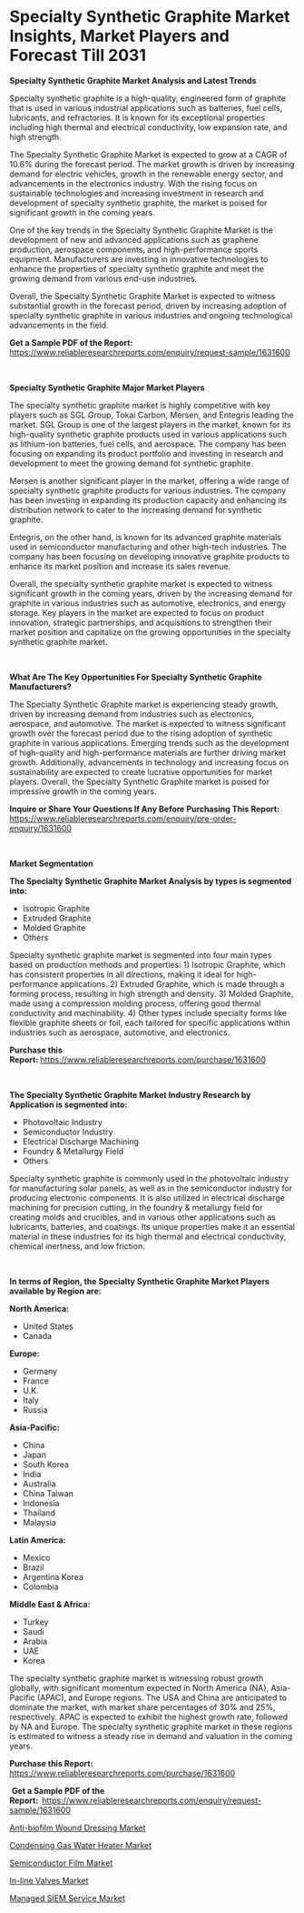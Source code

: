 <p><h1>Specialty Synthetic Graphite Market Insights, Market Players and Forecast Till 2031</h1></p><p><strong>Specialty Synthetic Graphite Market Analysis and Latest Trends</strong></p>
<p><p>Specialty synthetic graphite is a high-quality, engineered form of graphite that is used in various industrial applications such as batteries, fuel cells, lubricants, and refractories. It is known for its exceptional properties including high thermal and electrical conductivity, low expansion rate, and high strength.</p><p>The Specialty Synthetic Graphite Market is expected to grow at a CAGR of 10.6% during the forecast period. The market growth is driven by increasing demand for electric vehicles, growth in the renewable energy sector, and advancements in the electronics industry. With the rising focus on sustainable technologies and increasing investment in research and development of specialty synthetic graphite, the market is poised for significant growth in the coming years.</p><p>One of the key trends in the Specialty Synthetic Graphite Market is the development of new and advanced applications such as graphene production, aerospace components, and high-performance sports equipment. Manufacturers are investing in innovative technologies to enhance the properties of specialty synthetic graphite and meet the growing demand from various end-use industries.</p><p>Overall, the Specialty Synthetic Graphite Market is expected to witness substantial growth in the forecast period, driven by increasing adoption of specialty synthetic graphite in various industries and ongoing technological advancements in the field.</p></p>
<p><strong>Get a Sample PDF of the Report:&nbsp;</strong> <a href="https://www.reliableresearchreports.com/enquiry/request-sample/1631600">https://www.reliableresearchreports.com/enquiry/request-sample/1631600</a></p>
<p>&nbsp;</p>
<p><strong>Specialty Synthetic Graphite Major Market Players</strong></p>
<p><p>The specialty synthetic graphite market is highly competitive with key players such as SGL Group, Tokai Carbon, Mersen, and Entegris leading the market. SGL Group is one of the largest players in the market, known for its high-quality synthetic graphite products used in various applications such as lithium-ion batteries, fuel cells, and aerospace. The company has been focusing on expanding its product portfolio and investing in research and development to meet the growing demand for synthetic graphite.</p><p>Mersen is another significant player in the market, offering a wide range of specialty synthetic graphite products for various industries. The company has been investing in expanding its production capacity and enhancing its distribution network to cater to the increasing demand for synthetic graphite.</p><p>Entegris, on the other hand, is known for its advanced graphite materials used in semiconductor manufacturing and other high-tech industries. The company has been focusing on developing innovative graphite products to enhance its market position and increase its sales revenue.</p><p>Overall, the specialty synthetic graphite market is expected to witness significant growth in the coming years, driven by the increasing demand for graphite in various industries such as automotive, electronics, and energy storage. Key players in the market are expected to focus on product innovation, strategic partnerships, and acquisitions to strengthen their market position and capitalize on the growing opportunities in the specialty synthetic graphite market.</p></p>
<p>&nbsp;</p>
<p><strong>What Are The Key Opportunities For Specialty Synthetic Graphite Manufacturers?</strong></p>
<p><p>The Specialty Synthetic Graphite market is experiencing steady growth, driven by increasing demand from industries such as electronics, aerospace, and automotive. The market is expected to witness significant growth over the forecast period due to the rising adoption of synthetic graphite in various applications. Emerging trends such as the development of high-quality and high-performance materials are further driving market growth. Additionally, advancements in technology and increasing focus on sustainability are expected to create lucrative opportunities for market players. Overall, the Specialty Synthetic Graphite market is poised for impressive growth in the coming years.</p></p>
<p><strong>Inquire or Share Your Questions If Any Before Purchasing This Report:</strong> <a href="https://www.reliableresearchreports.com/enquiry/pre-order-enquiry/1631600">https://www.reliableresearchreports.com/enquiry/pre-order-enquiry/1631600</a></p>
<p>&nbsp;</p>
<p><strong>Market Segmentation</strong></p>
<p><strong>The Specialty Synthetic Graphite Market Analysis by types is segmented into:</strong></p>
<p><ul><li>Isotropic Graphite</li><li>Extruded Graphite</li><li>Molded Graphite</li><li>Others</li></ul></p>
<p><p>Specialty synthetic graphite market is segmented into four main types based on production methods and properties: 1) Isotropic Graphite, which has consistent properties in all directions, making it ideal for high-performance applications. 2) Extruded Graphite, which is made through a forming process, resulting in high strength and density. 3) Molded Graphite, made using a compression molding process, offering good thermal conductivity and machinability. 4) Other types include specialty forms like flexible graphite sheets or foil, each tailored for specific applications within industries such as aerospace, automotive, and electronics.</p></p>
<p><strong>Purchase this Report:&nbsp;</strong><a href="https://www.reliableresearchreports.com/purchase/1631600">https://www.reliableresearchreports.com/purchase/1631600</a></p>
<p>&nbsp;</p>
<p><strong>The Specialty Synthetic Graphite Market Industry Research by Application is segmented into:</strong></p>
<p><ul><li>Photovoltaic Industry</li><li>Semiconductor Industry</li><li>Electrical Discharge Machining</li><li>Foundry & Metallurgy Field</li><li>Others</li></ul></p>
<p><p>Specialty synthetic graphite is commonly used in the photovoltaic industry for manufacturing solar panels, as well as in the semiconductor industry for producing electronic components. It is also utilized in electrical discharge machining for precision cutting, in the foundry & metallurgy field for creating molds and crucibles, and in various other applications such as lubricants, batteries, and coatings. Its unique properties make it an essential material in these industries for its high thermal and electrical conductivity, chemical inertness, and low friction.</p></p>
<p>&nbsp;</p>
<p><strong>In terms of Region, the Specialty Synthetic Graphite Market Players available by Region are:</strong></p>
<p>
    <p> <strong> North America: </strong>
        <ul>
            <li>United States</li>
            <li>Canada</li>
        </ul>
        </p> 
    <p> <strong> Europe: </strong>
        <ul>
            <li>Germany</li>
            <li>France</li>
            <li>U.K.</li>
            <li>Italy</li>
            <li>Russia</li>
        </ul>
        </p> 
    <p> <strong> Asia-Pacific: </strong>
        <ul>
            <li>China</li>
            <li>Japan</li>
            <li>South Korea</li>
            <li>India</li>
            <li>Australia</li>
            <li>China Taiwan</li>
            <li>Indonesia</li>
            <li>Thailand</li>
            <li>Malaysia</li>
        </ul>
        </p> 
    <p> <strong> Latin America: </strong>
        <ul>
            <li>Mexico</li>
            <li>Brazil</li>
            <li>Argentina Korea</li>
            <li>Colombia</li>
        </ul>
        </p> 
    <p> <strong> Middle East & Africa: </strong>
        <ul>
            <li>Turkey</li>
            <li>Saudi</li>
            <li>Arabia</li>
            <li>UAE</li>
            <li>Korea</li>
        </ul>
    </p>
    </p>
<p><p>The specialty synthetic graphite market is witnessing robust growth globally, with significant momentum expected in North America (NA), Asia-Pacific (APAC), and Europe regions. The USA and China are anticipated to dominate the market, with market share percentages of 30% and 25%, respectively. APAC is expected to exhibit the highest growth rate, followed by NA and Europe. The specialty synthetic graphite market in these regions is estimated to witness a steady rise in demand and valuation in the coming years.</p></p>
<p><strong>Purchase this Report: </strong><a href="https://www.reliableresearchreports.com/purchase/1631600">https://www.reliableresearchreports.com/purchase/1631600</a></p>
<p>&nbsp;<strong>Get a Sample PDF of the Report:&nbsp;&nbsp;</strong><a href="https://www.reliableresearchreports.com/enquiry/request-sample/1631600">https://www.reliableresearchreports.com/enquiry/request-sample/1631600</a></p>
<p><strong></strong></p>
<p><p><a href="https://skillful-vermicelli-b89.notion.site/Anti-biofilm-Wound-Dressing-Market-Offer-Valuable-Insights-into-Market-Size-Market-Share-Market-Tr-3cf83b95b22a44bc8f05632453cbaddf">Anti-biofilm Wound Dressing Market</a></p><p><a href="https://view.publitas.com/reportprime-1/condensing-gas-water-heater-market-a-comprehensive-report-of-its-market-share-growth-trends-2024-2031/">Condensing Gas Water Heater Market</a></p><p><a href="https://view.publitas.com/reportprime-1/semiconductor-film-market-size-market-share-and-global-market-analysis-report-2024-2031/">Semiconductor Film Market</a></p><p><a href="https://eight-handstand-8fb.notion.site/In-line-Valves-Market-Size-Growth-Outlook-from-2024-to-2031-projecting-at-Market-s-Trends-Analysis-cfe916fe6d094778a677c0326a920463">In-line Valves Market</a></p><p><a href="https://simplistic-meeting-7ee.notion.site/Managed-SIEM-Service-Market-Size-Global-Industry-Overview-Market-Segmentation-and-Forecast-2024-t-1d14c6085a5d44d59072aaac091a0861">Managed SIEM Service Market</a></p></p>